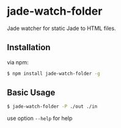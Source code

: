jade-watch-folder
=================

Jade watcher for static Jade to HTML files.


## Installation

via npm:
```bash
$ npm install jade-watch-folder -g
```

## Basic Usage

```bash
$ jade-watch-folder -P ./out ./in
```
use option ```--help``` for help
